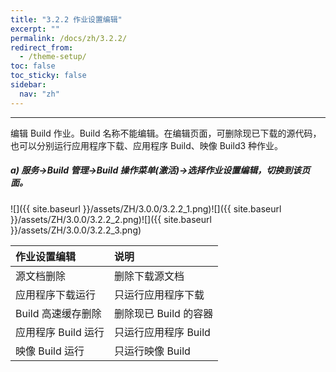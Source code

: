 ```yaml
---
title: "3.2.2 作业设置编辑"
excerpt: ""
permalink: /docs/zh/3.2.2/
redirect_from:
  - /theme-setup/
toc: false
toc_sticky: false
sidebar:
  nav: "zh"
---
```


---
编辑 Build 作业。Build 名称不能编辑。在编辑页面，可删除现已下载的源代码，也可以分别运行应用程序下载、应用程序 Build、映像 Build3 种作业。

##### a\) 服务→Build 管理→Build 操作菜单(激活)→选择作业设置编辑，切换到该页面。
![]({{ site.baseurl }}/assets/ZH/3.0.0/3.2.2_1.png)![]({{ site.baseurl }}/assets/ZH/3.0.0/3.2.2_2.png)![]({{ site.baseurl }}/assets/ZH/3.0.0/3.2.2_3.png)

| **作业设置编辑** | **说明** |
| :--- | :--- |
| 源文档删除 | 删除下载源文档 |
| 应用程序下载运行 | 只运行应用程序下载 |
| Build 高速缓存删除 | 删除现已 Build 的容器 |
| 应用程序 Build 运行 | 只运行应用程序 Build |
| 映像 Build 运行 | 只运行映像 Build |
